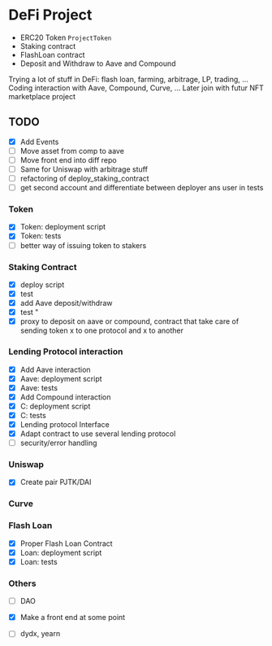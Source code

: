 # DeFi Project

- ERC20 Token `ProjectToken`
- Staking contract
- FlashLoan contract 
- Deposit and Withdraw to Aave and Compound


Trying a lot of stuff in DeFi: flash loan, farming, arbitrage, LP, trading, ...
Coding interaction with Aave, Compound, Curve, ...
Later join with futur NFT marketplace project


## TODO

- [x] Add Events
- [ ] Move asset from comp to aave 
- [ ] Move front end into diff repo
- [ ] Same for Uniswap with arbitrage stuff
- [ ] refactoring of deploy_staking_contract
- [ ] get second account and differentiate between deployer ans user in tests

### Token
- [x] Token: deployment script
- [x] Token: tests
- [ ] better way of issuing token to stakers

### Staking Contract
- [x] deploy script
- [x] test
- [x] add Aave deposit/withdraw
- [x] test       "
- [x] proxy to deposit on aave or compound, contract that take care of sending token x to one protocol and x to another

### Lending Protocol interaction

- [x] Add Aave interaction
- [x] Aave: deployment script
- [x] Aave: tests
- [x] Add Compound interaction
- [x] C: deployment script
- [x] C: tests
- [x] Lending protocol Interface
- [x] Adapt contract to use several lending protocol
- [ ] security/error handling

### Uniswap

- [x] Create pair PJTK/DAI

### Curve


### Flash Loan
- [x] Proper Flash Loan Contract
- [x] Loan: deployment script
- [x] Loan: tests

### Others
- [ ] DAO
- [x] Make a front end at some point
- [ ] dydx, yearn

